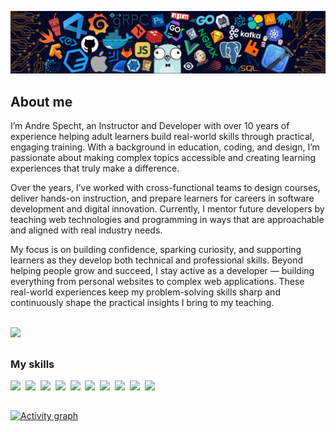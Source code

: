 ![](./assets/languages.png)

## About me

I’m Andre Specht, an Instructor and Developer with over 10 years of experience 
helping adult learners build real-world skills through practical, engaging 
training. With a background in education, coding, and design, I’m passionate 
about making complex topics accessible and creating learning experiences that 
truly make a difference.

Over the years, I’ve worked with cross-functional teams to design courses, 
deliver hands-on instruction, and prepare learners for careers in software 
development and digital innovation. Currently, I mentor future developers by 
teaching web technologies and programming in ways that are approachable and 
aligned with real industry needs.

My focus is on building confidence, sparking curiosity, and supporting learners 
as they develop both technical and professional skills. Beyond helping people 
grow and succeed, I stay active as a developer — building everything from 
personal websites to complex web applications. These real-world experiences 
keep my problem-solving skills sharp and continuously shape the practical 
insights I bring to my teaching.

<br />

<img src="https://komarev.com/ghpvc/?username=mrspecht&style=for-the-badge&color=2aa889">

##

### My skills
<p>
  <img src="https://img.shields.io/badge/code-javascript-informational?style=for-the-badge&logo=javascript&logoColor=white&color=2aa889"/>&nbsp;
  <img src="https://img.shields.io/badge/code-typescript-informational?style=for-the-badge&logo=typescript&logoColor=white&color=2aa889")/>&nbsp;
  <img src="https://img.shields.io/badge/code-react-informational?style=for-the-badge&logo=react&logoColor=white&color=2aa889")/>&nbsp;
  <img src="https://img.shields.io/badge/code-c%23-informational?style=for-the-badge&logo=csharp&logoColor=white&color=2aa889")/>&nbsp;
  <img src="https://img.shields.io/badge/code-java-informational?style=for-the-badge&logo=coffeescript&logoColor=white&color=2aa889")/>&nbsp;
  <img src="https://img.shields.io/badge/code-python-informational?style=for-the-badge&logo=python&logoColor=white&color=2aa889")/>&nbsp;
  <img src="https://img.shields.io/badge/web-html-informational?style=for-the-badge&logo=html5&logoColor=white&color=2aa889")/>&nbsp;
  <img src="https://img.shields.io/badge/web-css-informational?style=for-the-badge&logo=css3&logoColor=white&color=2aa889")/>&nbsp;
  <img src="https://img.shields.io/badge/db-mysql-informational?style=for-the-badge&logo=mysql&logoColor=white&color=2aa889")/>&nbsp;
  <img src="https://img.shields.io/badge/db-firebase-informational?style=for-the-badge&logo=firebase&logoColor=white&color=2aa889")/>
</p>

##

[![Activity graph](https://github-readme-activity-graph.vercel.app/graph?username=mrspecht&theme=gotham&hide_border=true)](https://github.com/ashutosh00710/github-readme-activity-graph)

<!---
### My stats

<a href="https://github.com/mrspecht">
  <img height="205px" align="center" src="https://github-readme-stats.vercel.app/api?username=mrspecht&theme=vue&show_icons=true" alt="My GitHub stats" />
</a>
<a href="https://github.com/mrspecht">
  <img align="center" src="https://github-readme-stats.vercel.app/api/top-langs/?username=andrespecht&theme=vue&hide=Ruby&show_icons=true&langs_count=3" alt="My 
  GitHub stats"/>
</a>
--_>
